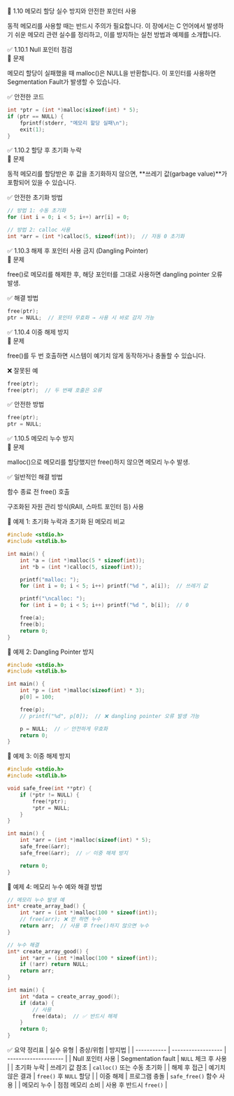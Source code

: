 📘 1.10 메모리 할당 실수 방지와 안전한 포인터 사용

동적 메모리를 사용할 때는 반드시 주의가 필요합니다. 이 장에서는 C 언어에서 발생하기 쉬운 메모리 관련 실수를 정리하고, 이를 방지하는 실천 방법과 예제를 소개합니다.

✅ 1.10.1 Null 포인터 점검  
🔎 문제

메모리 할당이 실패했을 때 malloc()은 NULL을 반환합니다. 이 포인터를 사용하면 Segmentation Fault가 발생할 수 있습니다.

✅ 안전한 코드
```c
int *ptr = (int *)malloc(sizeof(int) * 5);
if (ptr == NULL) {
    fprintf(stderr, "메모리 할당 실패\n");
    exit(1);
}
```
✅ 1.10.2 할당 후 초기화 누락  
🔎 문제

동적 메모리를 할당받은 후 값을 초기화하지 않으면, **쓰레기 값(garbage value)**가 포함되어 있을 수 있습니다.

✅ 안전한 초기화 방법
```c
// 방법 1: 수동 초기화
for (int i = 0; i < 5; i++) arr[i] = 0;

// 방법 2: calloc 사용
int *arr = (int *)calloc(5, sizeof(int));  // 자동 0 초기화
```

✅ 1.10.3 해제 후 포인터 사용 금지 (Dangling Pointer)  
🔎 문제

free()로 메모리를 해제한 후, 해당 포인터를 그대로 사용하면 dangling pointer 오류 발생.

✅ 해결 방법
```c
free(ptr);
ptr = NULL;  // 포인터 무효화 → 사용 시 바로 감지 가능
```
✅ 1.10.4 이중 해제 방지  
🔎 문제

free()를 두 번 호출하면 시스템이 예기치 않게 동작하거나 충돌할 수 있습니다.

❌ 잘못된 예
```c
free(ptr);
free(ptr);  // 두 번째 호출은 오류
```
✅ 안전한 방법
```c
free(ptr);
ptr = NULL;
```
✅ 1.10.5 메모리 누수 방지  
🔎 문제

malloc()으로 메모리를 할당했지만 free()하지 않으면 메모리 누수 발생.

✅ 일반적인 해결 방법

함수 종료 전 free() 호출

구조화된 자원 관리 방식(RAII, 스마트 포인터 등) 사용

🧪 예제 1: 초기화 누락과 초기화 된 메모리 비교
```c
#include <stdio.h>
#include <stdlib.h>

int main() {
    int *a = (int *)malloc(5 * sizeof(int));
    int *b = (int *)calloc(5, sizeof(int));

    printf("malloc: ");
    for (int i = 0; i < 5; i++) printf("%d ", a[i]);  // 쓰레기 값

    printf("\ncalloc: ");
    for (int i = 0; i < 5; i++) printf("%d ", b[i]);  // 0

    free(a);
    free(b);
    return 0;
}
```
🧪 예제 2: Dangling Pointer 방지
```c
#include <stdio.h>
#include <stdlib.h>

int main() {
    int *p = (int *)malloc(sizeof(int) * 3);
    p[0] = 100;

    free(p);
    // printf("%d", p[0]);  // ❌ dangling pointer 오류 발생 가능

    p = NULL;  // ✅ 안전하게 무효화
    return 0;
}
```
🧪 예제 3: 이중 해제 방지
```c
#include <stdio.h>
#include <stdlib.h>

void safe_free(int **ptr) {
    if (*ptr != NULL) {
        free(*ptr);
        *ptr = NULL;
    }
}

int main() {
    int *arr = (int *)malloc(sizeof(int) * 5);
    safe_free(&arr);
    safe_free(&arr);  // ✅ 이중 해제 방지

    return 0;
}
```
🧪 예제 4: 메모리 누수 예와 해결 방법
```c
// 메모리 누수 발생 예
int* create_array_bad() {
    int *arr = (int *)malloc(100 * sizeof(int));
    // free(arr); ❌ 안 하면 누수
    return arr;  // 사용 후 free()하지 않으면 누수
}

// 누수 해결
int* create_array_good() {
    int *arr = (int *)malloc(100 * sizeof(int));
    if (!arr) return NULL;
    return arr;
}

int main() {
    int *data = create_array_good();
    if (data) {
        // 사용
        free(data);  // ✅ 반드시 해제
    }
    return 0;
}
```
✅ 요약 정리표
| 실수 유형       | 증상/위험              | 방지법                  |
| ----------- | ------------------ | -------------------- |
| Null 포인터 사용 | Segmentation fault | `NULL` 체크 후 사용       |
| 초기화 누락      | 쓰레기 값 참조           | `calloc()` 또는 수동 초기화 |
| 해제 후 접근     | 예기치 않은 결과          | `free()` 후 `NULL` 할당 |
| 이중 해제       | 프로그램 충돌            | `safe_free()` 함수 사용  |
| 메모리 누수      | 점점 메모리 소비          | 사용 후 반드시 `free()`    |
